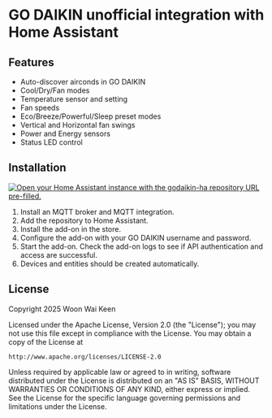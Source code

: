 # GO DAIKIN unofficial integration with Home Assistant

## Features
- Auto-discover airconds in GO DAIKIN
- Cool/Dry/Fan modes
- Temperature sensor and setting
- Fan speeds
- Eco/Breeze/Powerful/Sleep preset modes
- Vertical and Horizontal fan swings
- Power and Energy sensors
- Status LED control

## Installation
[![Open your Home Assistant instance with the godaikin-ha repository URL pre-filled.](https://my.home-assistant.io/badges/supervisor_add_addon_repository.svg)](https://my.home-assistant.io/redirect/supervisor_add_addon_repository/?repository_url=https%3A%2F%2Fgithub.com%2Fdoubleukay%2Fgodaikin-ha)

1. Install an MQTT broker and MQTT integration.
1. Add the repository to Home Assistant.
1. Install the add-on in the store.
1. Configure the add-on with your GO DAIKIN username and password.
1. Start the add-on. Check the add-on logs to see if API authentication and access are successful.
1. Devices and entities should be created automatically.

## License

Copyright 2025 Woon Wai Keen

Licensed under the Apache License, Version 2.0 (the "License");
you may not use this file except in compliance with the License.
You may obtain a copy of the License at

    http://www.apache.org/licenses/LICENSE-2.0

Unless required by applicable law or agreed to in writing, software
distributed under the License is distributed on an "AS IS" BASIS,
WITHOUT WARRANTIES OR CONDITIONS OF ANY KIND, either express or implied.
See the License for the specific language governing permissions and
limitations under the License.
